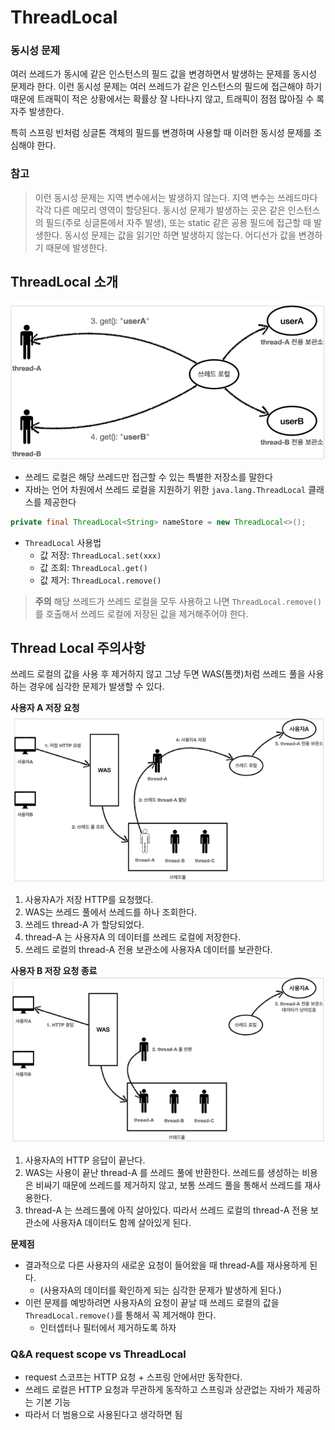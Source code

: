 # ThreadLocal
### 동시성 문제

여러 쓰레드가 동시에 같은 인스턴스의 필드 값을 변경하면서 발생하는 문제를 동시성 문제라 한다. 이런 동시성 문제는 여러 쓰레드가 같은 인스턴스의 필드에 접근해야 하기 때문에 트래픽이 적은 상황에서는 확률상 잘 나타나지 않고, 트래픽이 점점 많아질 수 록 자주 발생한다.

특히 스프링 빈처럼 싱글톤 객체의 필드를 변경하며 사용할 때 이러한 동시성 문제를 조심해야 한다.

### 참고

> 이런 동시성 문제는 지역 변수에서는 발생하지 않는다. 지역 변수는 쓰레드마다 각각 다른 메모리 영역이 할당된다. 동시성 문제가 발생하는 곳은 같은 인스턴스의 필드(주로 싱글톤에서 자주 발생), 또는 static 같은 공용 필드에 접근할 때 발생한다. 동시성 문제는 값을 읽기만 하면 발생하지 않는다. 어디선가 값을 변경하기 때문에 발생한다.

## ThreadLocal 소개
![img.png](../../../image/thread-local.png)

- 쓰레드 로컬은 해당 쓰레드만 접근할 수 있는 특별한 저장소를 말한다
- 자바는 언어 차원에서 쓰레드 로컬을 지원하기 위한 `java.lang.ThreadLocal` 클래스를 제공한다

```java
private final ThreadLocal<String> nameStore = new ThreadLocal<>();
```

- `ThreadLocal` 사용법
    - 값 저장: `ThreadLocal.set(xxx)`
    - 값 조회: `ThreadLocal.get()`
    - 값 제거: `ThreadLocal.remove()`

> **주의**
해당 쓰레드가 쓰레드 로컬을 모두 사용하고 나면 `ThreadLocal.remove()` 를 호출해서 쓰레드 로컬에 저장된 값을 제거해주어야 한다.
>

## Thread Local 주의사항

쓰레드 로컬의 값을 사용 후 제거하지 않고 그냥 두면 WAS(톰캣)처럼 쓰레드 풀을 사용하는 경우에 심각한 문제가 발생할 수 있다.

**사용자 A 저장 요청**
![img.png](../../../image/thread-local-flow.png)
1. 사용자A가 저장 HTTP를 요청했다.
2. WAS는 쓰레드 풀에서 쓰레드를 하나 조회한다.
3. 쓰레드 thread-A 가 할당되었다.
4. thread-A 는 사용자A 의 데이터를 쓰레드 로컬에 저장한다.
5. 쓰레드 로컬의 thread-A 전용 보관소에 사용자A 데이터를 보관한다.

**사용자 B 저장 요청 종료**
![img.png](../../../image/thread-local-flow2.png)

1. 사용자A의 HTTP 응답이 끝난다.
2. WAS는 사용이 끝난 thread-A 를 쓰레드 풀에 반환한다. 쓰레드를 생성하는 비용은 비싸기 때문에 쓰레드를 제거하지 않고, 보통 쓰레드 풀을 통해서 쓰레드를 재사용한다.
3. thread-A 는 쓰레드풀에 아직 살아있다. 따라서 쓰레드 로컬의 thread-A 전용 보관소에 사용자A
   데이터도 함께 살아있게 된다.

**문제점**

- 결과적으로 다른 사용자의 새로운 요청이 들어왔을 때 thread-A를 재사용하게 된다.
  - (사용자A의 데이터를 확인하게 되는 심각한 문제가 발생하게 된다.)
- 이런 문제를 예방하려면 사용자A의 요청이 끝날 때 쓰레드 로컬의 값을 `ThreadLocal.remove()`를 통해서 꼭 제거해야 한다.
  - 인터셉터나 필터에서 제거하도록 하자

### Q&A request scope vs ThreadLocal

- request 스코프는 HTTP 요청 + 스프링 안에서만 동작한다.
- 쓰레드 로컬은 HTTP 요청과 무관하게 동작하고 스프링과 상관없는 자바가 제공하는 기본 기능
- 따라서 더 범용으로 사용된다고 생각하면 됨
